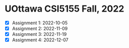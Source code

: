 # UOttawa CSI5155 Fall, 2022 

- [x] Assignment 1: 2022-10-05
- [x] Assignment 2: 2022-11-09
- [x] Assignment 3: 2022-11-19
- [x] Assignment 4: 2022-12-07
